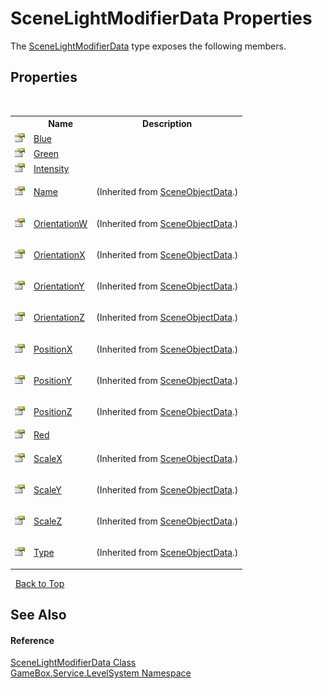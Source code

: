 # SceneLightModifierData Properties
 

The <a href="a92df250-373d-1870-e5f2-beaa2420973f">SceneLightModifierData</a> type exposes the following members.


## Properties
&nbsp;<table><tr><th></th><th>Name</th><th>Description</th></tr><tr><td>![Public property](media/pubproperty.gif "Public property")</td><td><a href="701491a9-20f3-fec4-baf4-261de89e3349">Blue</a></td><td></td></tr><tr><td>![Public property](media/pubproperty.gif "Public property")</td><td><a href="04e0bbdb-eeb3-fb3b-b95b-78c89bd2b60f">Green</a></td><td></td></tr><tr><td>![Public property](media/pubproperty.gif "Public property")</td><td><a href="f5731813-1293-17b7-b2f9-81e751201655">Intensity</a></td><td></td></tr><tr><td>![Public property](media/pubproperty.gif "Public property")</td><td><a href="690be9f1-238b-7aa1-6c33-b2c96d562ab6">Name</a></td><td>

 (Inherited from <a href="226f6c62-b1d6-e0a3-ebd2-58711826bcc5">SceneObjectData</a>.)</td></tr><tr><td>![Public property](media/pubproperty.gif "Public property")</td><td><a href="b62cb973-e292-c845-0d0c-a00ad0b66447">OrientationW</a></td><td>

 (Inherited from <a href="226f6c62-b1d6-e0a3-ebd2-58711826bcc5">SceneObjectData</a>.)</td></tr><tr><td>![Public property](media/pubproperty.gif "Public property")</td><td><a href="48b122e3-74eb-2088-7b52-26f5c37d7f3b">OrientationX</a></td><td>

 (Inherited from <a href="226f6c62-b1d6-e0a3-ebd2-58711826bcc5">SceneObjectData</a>.)</td></tr><tr><td>![Public property](media/pubproperty.gif "Public property")</td><td><a href="ee96037c-0d83-6418-c637-6f9ae9608825">OrientationY</a></td><td>

 (Inherited from <a href="226f6c62-b1d6-e0a3-ebd2-58711826bcc5">SceneObjectData</a>.)</td></tr><tr><td>![Public property](media/pubproperty.gif "Public property")</td><td><a href="e67272d3-5158-2f61-899b-a575232bf556">OrientationZ</a></td><td>

 (Inherited from <a href="226f6c62-b1d6-e0a3-ebd2-58711826bcc5">SceneObjectData</a>.)</td></tr><tr><td>![Public property](media/pubproperty.gif "Public property")</td><td><a href="0a9176a0-2ff9-3b4d-b02a-ce70596e0157">PositionX</a></td><td>

 (Inherited from <a href="226f6c62-b1d6-e0a3-ebd2-58711826bcc5">SceneObjectData</a>.)</td></tr><tr><td>![Public property](media/pubproperty.gif "Public property")</td><td><a href="52749ae4-0c29-9bdb-758c-4135d6209a1a">PositionY</a></td><td>

 (Inherited from <a href="226f6c62-b1d6-e0a3-ebd2-58711826bcc5">SceneObjectData</a>.)</td></tr><tr><td>![Public property](media/pubproperty.gif "Public property")</td><td><a href="59e17e1c-4305-0258-5b2f-e441ad42afdd">PositionZ</a></td><td>

 (Inherited from <a href="226f6c62-b1d6-e0a3-ebd2-58711826bcc5">SceneObjectData</a>.)</td></tr><tr><td>![Public property](media/pubproperty.gif "Public property")</td><td><a href="0b139fa9-93e1-d1b1-1c37-2a4eab42cfe2">Red</a></td><td></td></tr><tr><td>![Public property](media/pubproperty.gif "Public property")</td><td><a href="0abda403-a3e2-e992-3d55-8bb41e61ccab">ScaleX</a></td><td>

 (Inherited from <a href="226f6c62-b1d6-e0a3-ebd2-58711826bcc5">SceneObjectData</a>.)</td></tr><tr><td>![Public property](media/pubproperty.gif "Public property")</td><td><a href="fd6ede18-f5f4-47a4-652d-939e04f8fa7f">ScaleY</a></td><td>

 (Inherited from <a href="226f6c62-b1d6-e0a3-ebd2-58711826bcc5">SceneObjectData</a>.)</td></tr><tr><td>![Public property](media/pubproperty.gif "Public property")</td><td><a href="d64398d4-3217-97fe-e76d-fe8ab9d06ffa">ScaleZ</a></td><td>

 (Inherited from <a href="226f6c62-b1d6-e0a3-ebd2-58711826bcc5">SceneObjectData</a>.)</td></tr><tr><td>![Public property](media/pubproperty.gif "Public property")</td><td><a href="b0a702e8-839b-b8ac-f92c-fd592bba53cb">Type</a></td><td>

 (Inherited from <a href="226f6c62-b1d6-e0a3-ebd2-58711826bcc5">SceneObjectData</a>.)</td></tr></table>&nbsp;
<a href="#scenelightmodifierdata-properties">Back to Top</a>

## See Also


#### Reference
<a href="a92df250-373d-1870-e5f2-beaa2420973f">SceneLightModifierData Class</a><br /><a href="624c2ca8-2880-f7a3-3eb1-01587cc3f61e">GameBox.Service.LevelSystem Namespace</a><br />
